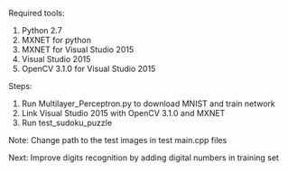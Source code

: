 Required tools:
1. Python 2.7
2. MXNET for python
3. MXNET for Visual Studio 2015
4. Visual Studio 2015
5. OpenCV 3.1.0 for Visual Studio 2015

Steps:
1. Run Multilayer_Perceptron.py to download MNIST and train network
2. Link Visual Studio 2015 with OpenCV 3.1.0 and MXNET
3. Run test_sudoku_puzzle

Note:
Change path to the test images in test main.cpp files

Next:
Improve digits recognition by adding digital numbers in training set

